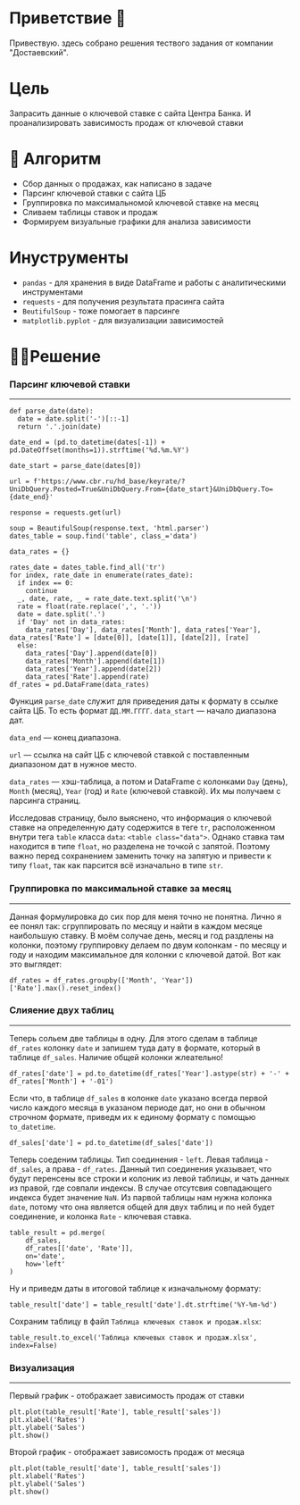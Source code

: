 # Приветствие 👋
Привествую. здесь собрано решения тествого задания от компании "Достаевский". 
# Цель
Запрасить данные о ключевой ставке с сайта Центра Банка. И проанализировать зависимость продаж от ключевой ставки
# 📃 Алгоритм
  - Сбор данных о продажах, как написано в задаче
  - Парсинг ключевой ставки с сайта ЦБ
  - Группировка по максимальномой ключевой ставке на месяц
  - Сливаем таблицы ставок и продаж
  - Формируем визуальные графики для анализа зависимости

# Инуструменты
- `pandas` - для хранения в виде DataFrame и работы с аналитическими инструментами
- `requests` - для получения результата прасинга сайта
- `BeutifulSoup` - тоже помогает в парсинге
- `matplotlib.pyplot` - для визуализации зависимостей
# 🧑‍💻Решение 

### Парсинг ключевой ставки
----

```
def parse_date(date):
  date = date.split('-')[::-1]
  return '.'.join(date)

date_end = (pd.to_datetime(dates[-1]) + pd.DateOffset(months=1)).strftime('%d.%m.%Y')

date_start = parse_date(dates[0])

url = f'https://www.cbr.ru/hd_base/keyrate/?UniDbQuery.Posted=True&UniDbQuery.From={date_start}&UniDbQuery.To={date_end}'

response = requests.get(url)

soup = BeautifulSoup(response.text, 'html.parser')
dates_table = soup.find('table', class_='data')

data_rates = {}

rates_date = dates_table.find_all('tr')
for index, rate_date in enumerate(rates_date):
  if index == 0:
    continue
  _, date, rate, _ = rate_date.text.split('\n')
  rate = float(rate.replace(',', '.'))
  date = date.split('.')
  if 'Day' not in data_rates:
    data_rates['Day'], data_rates['Month'], data_rates['Year'], data_rates['Rate'] = [date[0]], [date[1]], [date[2]], [rate]
  else:
    data_rates['Day'].append(date[0])
    data_rates['Month'].append(date[1])
    data_rates['Year'].append(date[2])
    data_rates['Rate'].append(rate)
df_rates = pd.DataFrame(data_rates)
```
Функция `parse_date` служит для приведения даты к формату в ссылке сайта ЦБ. То есть формат `ДД.ММ.ГГГГ`.
`data_start` — начало диапазона дат.

`data_end` — конец диапазона.

`url` — ссылка на сайт ЦБ с ключевой ставкой с поставленным диапазоном дат в нужное место.

`data_rates` — хэш-таблица, а потом и DataFrame с колонками `Day` (день), `Month` (месяц), `Year` (год) и `Rate` (ключевой ставкой). Их мы получаем с парсинга страниц.

Исследовав страницу, было выяснено, что информация о ключевой ставке на определенную дату содержится в теге `tr`, расположенном внутри тега `table` класса `data`: `<table class="data">`. Однако ставка там находится в типе `float`, но разделена не точкой с запятой. Поэтому важно перед сохранением заменить точку на запятую и привести к типу `float`, так как парсится всё изначально в типе `str`.

### Группировка по максимальной ставке за месяц
---

Данная формулировка до сих пор для меня точно не понятна. Лично я ее понял так: сгруппировать по месяцу и найти в каждом месяце наибольшую ставку. В моём солучае день, месяц и год раздлены на колонки, поэтому группировку делаем по двум колонкам - по месяцу и году и находим максимальное для колонки с ключевой датой. Вот как это выглядет:
```
df_rates = df_rates.groupby(['Month', 'Year'])['Rate'].max().reset_index()
```
### Слияение двух таблиц
---
Теперь сольем две таблицы в одну. Для этого сделам в таблице `df_rates` колонку `date` и запишем туда дату в формате, который в таблице `df_sales`. Наличие общей колонки жлеательно!
```
df_rates['date'] = pd.to_datetime(df_rates['Year'].astype(str) + '-' + df_rates['Month'] + '-01')
```
Если что, в таблице `df_sales` в колонке `date` указано всегда первой число каждого месяца в указаном периоде дат, но они в обычном строчном формате, приведм их к единому формату с помощью `to_datetime`.

```
df_sales['date'] = pd.to_datetime(df_sales['date'])
```

Теперь соеденим таблицы. Тип соединения - `left`. Левая таблица - `df_sales`, а права - `df_rates`. Данный тип соединения указывает, что будут перенсены все строки и колоник из левой таблицы, и чать данных из правой, где совпали индексы. В случае отсутсвия совпадающего индекса будет значение `NaN`. Из парвой таблицы нам нужна колонка `date`, потому что она является общей для двух таблиц и по ней будет соединение, и колонка `Rate` -  ключевая ставка.

```
table_result = pd.merge(
    df_sales,
    df_rates[['date', 'Rate']],
    on='date',
    how='left'
)
```

Ну и приведм даты в итоговой таблице к изначальному формату: 
```
table_result['date'] = table_result['date'].dt.strftime('%Y-%m-%d')
```

Сохраним таблицу в файл `Таблица ключевых ставок и продаж.xlsx`:
```
table_result.to_excel('Таблица ключевых ставок и продаж.xlsx', index=False)
```

### Визуализация
---
Первый график - отображает зависимость продаж от ставки
```
plt.plot(table_result['Rate'], table_result['sales'])
plt.xlabel('Rates')
plt.ylabel('Sales')
plt.show()
```
Второй график - отображает зависомость продаж от месяца
```
plt.plot(table_result['date'], table_result['sales'])
plt.xlabel('Rates')
plt.ylabel('Sales')
plt.show()
```

